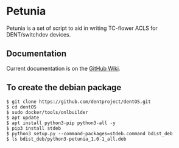 # Petunia

Petunia is a set of script to aid in writing TC-flower ACLS for
DENT/switchdev devices.

## Documentation

Current documentation is on the
[GitHub Wiki](https://github.com/dentproject/petunia/wiki).

## To create the debian package
```
$ git clone https://github.com/dentproject/dentOS.git
$ cd dentOS
$ sudo docker/tools/onlbuilder
$ apt update
$ apt install python3-pip python3-all -y
$ pip3 install stdeb
$ python3 setup.py --command-packages=stdeb.command bdist_deb
$ ls bdist_deb/python3-petunia_1.0-1_all.deb

```